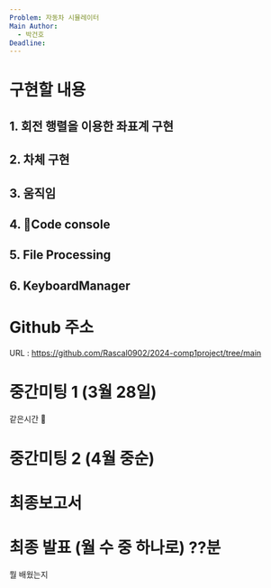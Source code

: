 ```yaml
---
Problem: 자동차 시뮬레이터
Main Author:
  - 박건호
Deadline:
---
```


# 구현할 내용

## 1. 회전 행렬을 이용한 좌표계 구현

## 2. 차체 구현

## 3. 움직임

## 4. Code console

## 5. File Processing

## 6. KeyboardManager


# Github 주소

URL : https://github.com/Rascal0902/2024-comp1project/tree/main

# 중간미팅 1 (3월 28일)

같은시간


# 중간미팅 2 (4월 중순)


# 최종보고서

# 최종 발표 (월 수 중 하나로) ??분

뭘 배웠는지